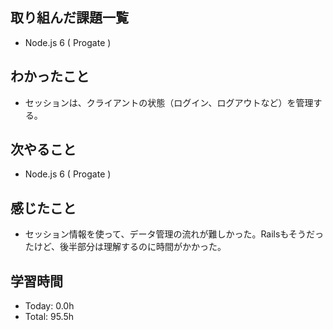 ## 取り組んだ課題一覧
- Node.js 6 ( Progate )
## わかったこと
- セッションは、クライアントの状態（ログイン、ログアウトなど）を管理する。
## 次やること
- Node.js 6 ( Progate ) 
## 感じたこと
- セッション情報を使って、データ管理の流れが難しかった。Railsもそうだったけど、後半部分は理解するのに時間がかかった。
## 学習時間
- Today: 0.0h
- Total: 95.5h
